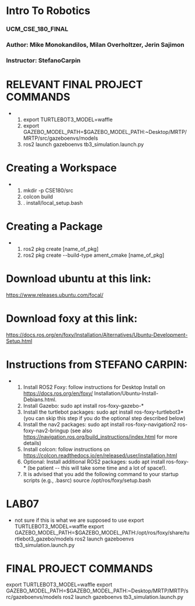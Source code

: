 # Intro To Robotics
### UCM_CSE_180_FINAL
### Author: Mike Monokandilos, Milan Overholtzer, Jerin Sajimon
### Instructor: StefanoCarpin


# RELEVANT FINAL PROJECT COMMANDS
- 
    1. export TURTLEBOT3_MODEL=waffle
    2. export GAZEBO_MODEL_PATH=$GAZEBO_MODEL_PATH:~Desktop/MRTP/MRTP/src/gazeboenvs/models
    3. ros2 launch gazeboenvs tb3_simulation.launch.py


# Creating a Workspace
- 
    1. mkdir -p CSE180/src
    2. colcon build
    3. . install/local_setup.bash

# Creating a Package
-  
    1. ros2 pkg create [name_of_pkg]
    2. ros2 pkg create --build-type ament_cmake [name_of_pkg]

# Download ubuntu at this link:
https://www.releases.ubuntu.com/focal/

# Download foxy at this link:
https://docs.ros.org/en/foxy/Installation/Alternatives/Ubuntu-Development-Setup.html


#   Instructions from STEFANO CARPIN:
-   1. Install ROS2 Foxy: follow instructions for Desktop Install on https://docs.ros.org/en/foxy/  Installation/Ubuntu-Install-Debians.html.
    2. Install Gazebo: sudo apt install ros-foxy-gazebo-*
    3. Install the turtlebot packages: sudo apt install ros-foxy-turtlebot3* (you can skip this step if you do the optional step described below)
    4. Install the nav2 packages: sudo apt install ros-foxy-navigation2 ros-foxy-nav2-bringup (see also https://navigation.ros.org/build_instructions/index.html for more details)
    5. Install colcon: follow instructions on https://colcon.readthedocs.io/en/released/user/installation.html
    6. Optional: Install additional ROS2 packages: sudo apt install ros-foxy-* (be patient -- this will take some time and a lot of space!).
    7. It is advised that you add the following command to your startup scripts (e.g., .basrc) source /opt/ros/foxy/setup.bash


# LAB07
- not sure if this is what we are supposed to use
export TURTLEBOT3_MODEL=waffle
export GAZEBO_MODEL_PATH=$GAZEBO_MODEL_PATH:/opt/ros/foxy/share/turtlebot3_gazebo/models
ros2 launch gazeboenvs tb3_simulation.launch.py 


# FINAL PROJECT COMMANDS
export TURTLEBOT3_MODEL=waffle
export GAZEBO_MODEL_PATH=$GAZEBO_MODEL_PATH:~Desktop/MRTP/MRTP/src/gazeboenvs/models
ros2 launch gazeboenvs tb3_simulation.launch.py